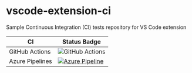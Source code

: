 # vscode-extension-ci
Sample Continuous Integration (CI) tests repository for VS Code extension

| CI | Status Badge | 
|--- | --- |
| GitHub Actions | ![GitHub Actions](https://github.com/yokawasa/vscode-extension-ci/workflows/VS%20Code%20extension%20CI/badge.svg) |
| Azure Pipelines | [![Azure Pipeline](https://dev.azure.com/yokawasa-github/vscode-extension-ci/_apis/build/status/yokawasa.vscode-extension-ci?branchName=master)](https://dev.azure.com/yokawasa-github/vscode-extension-ci/_build/latest?definitionId=1&branchName=master) | 
